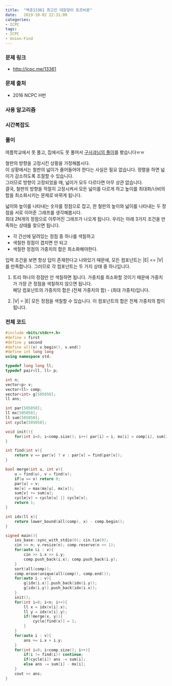 ```yaml
---
title:  "백준13361 최고인 대장장이 토르비욘"
date:   2019-10-02 22:31:00
categories:
- ICPC
tags:
- ICPC
- Union-Find
---
```


### 문제 링크
* http://icpc.me/13361

### 문제 출처
* 2016 NCPC H번

### 사용 알고리즘

### 시간복잡도

### 풀이
여름학교에서 못 풀고, 집에서도 못 풀어서 [구사과님의 풀이](https://koosaga.com/166)를 봤습니다ㅠㅠ

철판의 방향을 고정시킨 상황을 가정해봅시다.<br>
이 상황에서는 철판의 넓이가 줄어들어야 한다는 사실은 필요 없습니다. 정렬을 하면 넓이가 감소하도록 조절할 수 있습니다.<Br>
그러므로 방향이 고정되었을 때, 넓이가 모두 다르다면 아무 상관 없습니다.<br>
결국, 철판의 방향을 적절히 고정시켜서 모든 넓이를 다르게 하고 높이를 최대화/너비의 합을 최소화시키는 문제로 바뀌게 됩니다.<br>

넓이와 높이를 나타내는 숫자를 정점으로 잡고, 한 철판의 높이와 넓이를 나타내는 두 정점을 서로 이어준 그래프를 생각해봅시다.<br>
최대 2N개의 정점으로 이루어진 그래프가 나오게 됩니다. 우리는 아래 3가지 조건을 만족하는 상태를 찾으면 됩니다.
* 각 간선에 달려있는 정점 중 하나를 색칠하고
* 색칠한 정점이 겹치면 안 되고
* 색칠한 정점의 가중치의 합은 최소화해야한다.

입력 조건을 보면 항상 답이 존재한다고 나와있기 때문에, 모든 컴포넌트는 |E| <= |V|를 만족합니다. 그러므로 각 컴포넌트는 두 가지 상태 중 하나입니다.

1. 트리
하나의 정점만 안 색칠하면 됩니다. 가중치를 최소화할 것이기 때문에 가중치가 가장 큰 정점을 색칠하지 않으면 됩니다.<br>
해당 컴포넌트의 가중치의 합은 (전체 가중치의 합) - (최대 가중치)입니다.

2. |V| = |E|
모든 정점을 색칠할 수 있습니다. 이 컴포넌트의 합은 전체 가중치의 합이 됩니다.

### 전체 코드
```cpp
#include <bits/stdc++.h>
#define x first
#define y second
#define all(v) v.begin(), v.end()
#define int long long
using namespace std;

typedef long long ll;
typedef pair<ll, ll> p;

int n;
vector<p> v;
vector<ll> comp;
vector<int> g[505050];
ll ans;

int par[505050];
ll mx[505050];
ll sum[505050];
int cycle[505050];

void init(){
	for(int i=0; i<comp.size(); i++) par[i] = i, mx[i] = comp[i], sum[i] = comp[i];
}

int find(int v){
	return v == par[v] ? v : par[v] = find(par[v]);
}

bool merge(int u, int v){
	u = find(u), v = find(v);
	if(u == v) return 0;
	par[u] = v;
	mx[v] = max(mx[u], mx[v]);
	sum[v] += sum[u];
	cycle[v] = cycle[u] || cycle[v];
	return 1;
}

int idx(ll x){
	return lower_bound(all(comp), x) - comp.begin();
}

signed main(){
	ios_base::sync_with_stdio(0); cin.tie(0);
	cin >> n; v.resize(n); comp.reserve(n << 1);
	for(auto &i : v){
		cin >> i.x >> i.y;
		comp.push_back(i.x); comp.push_back(i.y);
	}
	sort(all(comp));
	comp.erase(unique(all(comp)), comp.end());
	for(auto i : v){
		g[idx(i.x)].push_back(idx(i.y));
		g[idx(i.y)].push_back(idx(i.x));
	}
	init();
	for(int i=0; i<n; i++){
		ll x = idx(v[i].x);
		ll y = idx(v[i].y);
		if(!merge(x, y)){
			cycle[find(x)] = 1;
		}
	}
	for(auto i : v){
		ans += i.x + i.y;
	}
	for(int i=0; i<comp.size(); i++){
		if(i != find(i)) continue;
		if(cycle[i]) ans -= sum[i];
		else ans -= sum[i] - mx[i];
	}
	cout << ans;
}
```
